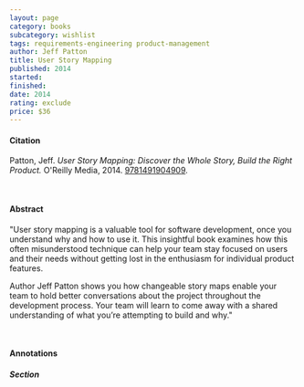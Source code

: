 ```yaml
---
layout: page
category: books
subcategory: wishlist
tags: requirements-engineering product-management
author: Jeff Patton
title: User Story Mapping
published: 2014
started:
finished:
date: 2014
rating: exclude
price: $36
---
```


#### Citation

Patton, Jeff. *User Story Mapping: Discover the Whole Story, Build the Right Product.* O'Reilly Media, 2014. [‎9781491904909](https://www.amazon.com/User-Story-Mapping-Discover-Product/dp/1491904909/134-6044777-3881326).

<br>

#### Abstract

"User story mapping is a valuable tool for software development, once you understand why and how to use it. This insightful book examines how this often misunderstood technique can help your team stay focused on users and their needs without getting lost in the enthusiasm for individual product features.

Author Jeff Patton shows you how changeable story maps enable your team to hold better conversations about the project throughout the development process. Your team will learn to come away with a shared understanding of what you’re attempting to build and why."

<br>

#### Annotations

##### Section
